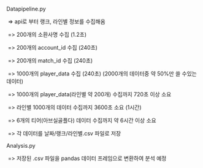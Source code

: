 Datapipeline.py

​	=> api로 부터 랭크, 라인별 정보를 수집해옴

​	=> 200개의 소환사명 수집 (1.2초)

​	=> 200개의 account_id 수집 (240초)

​	=> 200개의 match_id 수집 (240초)

​	=> 1000개의 player_data 수집 (240초) (2000개의 데이터중 약 50%만 쓸 수있는 데이터)

​	=> 1000개의 player_data(라인별 약 200개) 수집까지 720초 이상 소요

​	=> 라인별 1000개의 데이터 수집까지 3600초 소요 (1시간)

​	=> 6개의 티어(아브실골플다) 데이터 수집까지 약 6시간 이상 소요

​	=> 각 데이터를 날짜/랭크/라인별.csv 파일로 저장



Analysis.py

​	=> 저장된 .csv 파일을 pandas 데이터 프레임으로 변환하여 분석 예정